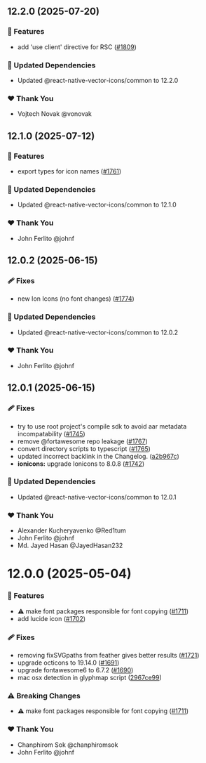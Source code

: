 ## 12.2.0 (2025-07-20)

### 🚀 Features

- add 'use client' directive for RSC ([#1809](https://github.com/oblador/react-native-vector-icons/pull/1809))

### 🧱 Updated Dependencies

- Updated @react-native-vector-icons/common to 12.2.0

### ❤️ Thank You

- Vojtech Novak @vonovak

## 12.1.0 (2025-07-12)

### 🚀 Features

- export types for icon names ([#1761](https://github.com/oblador/react-native-vector-icons/pull/1761))

### 🧱 Updated Dependencies

- Updated @react-native-vector-icons/common to 12.1.0

### ❤️ Thank You

- John Ferlito @johnf

## 12.0.2 (2025-06-15)

### 🩹 Fixes

- new Ion Icons (no font changes) ([#1774](https://github.com/oblador/react-native-vector-icons/pull/1774))

### 🧱 Updated Dependencies

- Updated @react-native-vector-icons/common to 12.0.2

### ❤️ Thank You

- John Ferlito @johnf

## 12.0.1 (2025-06-15)

### 🩹 Fixes

- try to use root project's compile sdk to avoid aar metadata incompatability ([#1745](https://github.com/oblador/react-native-vector-icons/pull/1745))
- remove @fortawesome repo leakage ([#1767](https://github.com/oblador/react-native-vector-icons/pull/1767))
- convert directory scripts to typescript ([#1765](https://github.com/oblador/react-native-vector-icons/pull/1765))
- updated incorrect backlink in the Changelog. ([a2b967c](https://github.com/oblador/react-native-vector-icons/commit/a2b967c))
- **ionicons:** upgrade Ionicons to 8.0.8 ([#1742](https://github.com/oblador/react-native-vector-icons/pull/1742))

### 🧱 Updated Dependencies

- Updated @react-native-vector-icons/common to 12.0.1

### ❤️ Thank You

- Alexander Kucheryavenko @Red1tum
- John Ferlito @johnf
- Md. Jayed Hasan @JayedHasan232

# 12.0.0 (2025-05-04)

### 🚀 Features

- ⚠️  make font packages responsible for font copying ([#1711](https://github.com/oblador/react-native-vector-icons/pull/1711))
- add lucide icon ([#1702](https://github.com/oblador/react-native-vector-icons/pull/1702))

### 🩹 Fixes

- removing fixSVGpaths from feather gives better results ([#1721](https://github.com/oblador/react-native-vector-icons/pull/1721))
- upgrade octicons to 19.14.0 ([#1691](https://github.com/oblador/react-native-vector-icons/pull/1691))
- upgrade fontawesome6 to 6.7.2 ([#1690](https://github.com/oblador/react-native-vector-icons/pull/1690))
- mac osx detection in glyphmap script ([2967ce99](https://github.com/oblador/react-native-vector-icons/commit/2967ce99))

### ⚠️  Breaking Changes

- ⚠️  make font packages responsible for font copying ([#1711](https://github.com/oblador/react-native-vector-icons/pull/1711))

### ❤️ Thank You

- Chanphirom Sok @chanphiromsok
- John Ferlito @johnf